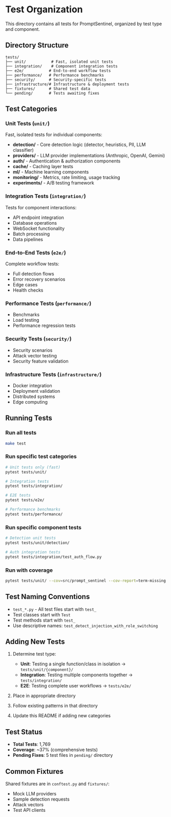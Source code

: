 # Test Organization

This directory contains all tests for PromptSentinel, organized by test type and component.

## Directory Structure

```
tests/
├── unit/           # Fast, isolated unit tests
├── integration/    # Component integration tests  
├── e2e/           # End-to-end workflow tests
├── performance/   # Performance benchmarks
├── security/      # Security-specific tests
├── infrastructure/# Infrastructure & deployment tests
├── fixtures/      # Shared test data
└── pending/       # Tests awaiting fixes
```

## Test Categories

### Unit Tests (`unit/`)
Fast, isolated tests for individual components:
- **detection/** - Core detection logic (detector, heuristics, PII, LLM classifier)
- **providers/** - LLM provider implementations (Anthropic, OpenAI, Gemini)
- **auth/** - Authentication & authorization components
- **cache/** - Caching layer tests
- **ml/** - Machine learning components
- **monitoring/** - Metrics, rate limiting, usage tracking
- **experiments/** - A/B testing framework

### Integration Tests (`integration/`)
Tests for component interactions:
- API endpoint integration
- Database operations
- WebSocket functionality
- Batch processing
- Data pipelines

### End-to-End Tests (`e2e/`)
Complete workflow tests:
- Full detection flows
- Error recovery scenarios
- Edge cases
- Health checks

### Performance Tests (`performance/`)
- Benchmarks
- Load testing
- Performance regression tests

### Security Tests (`security/`)
- Security scenarios
- Attack vector testing
- Security feature validation

### Infrastructure Tests (`infrastructure/`)
- Docker integration
- Deployment validation
- Distributed systems
- Edge computing

## Running Tests

### Run all tests
```bash
make test
```

### Run specific test categories
```bash
# Unit tests only (fast)
pytest tests/unit/

# Integration tests
pytest tests/integration/

# E2E tests
pytest tests/e2e/

# Performance benchmarks
pytest tests/performance/
```

### Run specific component tests
```bash
# Detection unit tests
pytest tests/unit/detection/

# Auth integration tests
pytest tests/integration/test_auth_flow.py
```

### Run with coverage
```bash
pytest tests/unit/ --cov=src/prompt_sentinel --cov-report=term-missing
```

## Test Naming Conventions

- `test_*.py` - All test files start with `test_`
- Test classes start with `Test`
- Test methods start with `test_`
- Use descriptive names: `test_detect_injection_with_role_switching`

## Adding New Tests

1. Determine test type:
   - **Unit**: Testing a single function/class in isolation → `tests/unit/{component}/`
   - **Integration**: Testing multiple components together → `tests/integration/`
   - **E2E**: Testing complete user workflows → `tests/e2e/`

2. Place in appropriate directory
3. Follow existing patterns in that directory
4. Update this README if adding new categories

## Test Status

- **Total Tests**: 1,769
- **Coverage**: ~37% (comprehensive tests)
- **Pending Fixes**: 5 test files in `pending/` directory

## Common Fixtures

Shared fixtures are in `conftest.py` and `fixtures/`:
- Mock LLM providers
- Sample detection requests
- Attack vectors
- Test API clients